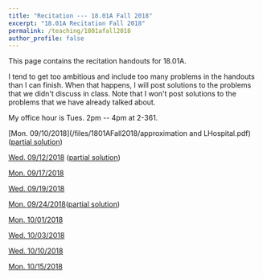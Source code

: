 ```yaml
---
title: "Recitation --- 18.01A Fall 2018"
excerpt: "18.01A Recitation Fall 2018"
permalink: /teaching/1801afall2018
author_profile: false
---
```


This page contains the recitation handouts for 18.01A. 

I tend to get too ambitious and include too many problems in the handouts than I can finish. When that happens, I will post solutions to the problems that we didn't discuss in class. Note that I won't post solutions to the problems that we have already talked about.

My office hour is Tues. 2pm -- 4pm at 2-361.

[Mon. 09/10/2018](/files/1801AFall2018/approximation and LHospital.pdf) ([partial solution](/files/1801AFall2018/Approximation_and_L_Hospital_s_rule_partial_solutions.pdf))

[Wed. 09/12/2018](/files/1801AFall2018/Riemann_Sum.pdf) ([partial solution](/files/1801AFall2018/Riemann_Sum_solution.pdf))

[Mon. 09/17/2018](/files/1801AFall2018/Second_Fundamental_Theorem__area__volume_of_revolution__arc_length.pdf)

[Wed. 09/19/2018](/files/1801AFall2018/Surface_area__work__average_value.pdf)

[Mon. 09/24/2018](/files/1801AFall2018/Trig_substitution.pdf)([partial solution](/files/1801AFall2018/Trig_substitution_solutions.pdf))

[Mon. 10/01/2018](/files/1801AFall2018/The_Method_of_Partial_Fractions.pdf)

[Wed. 10/03/2018](/files/1801AFall2018/Improper_integral.pdf)

[Wed. 10/10/2018](/files/1801AFall2018/Infinite_series.pdf)

[Mon. 10/15/2018](/files/1801AFall2018/Power_series.pdf)